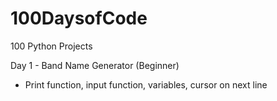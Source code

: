 # 100DaysofCode
100 Python Projects

Day 1 - Band Name Generator (Beginner)
  - Print function, input function, variables, cursor on next line
  
